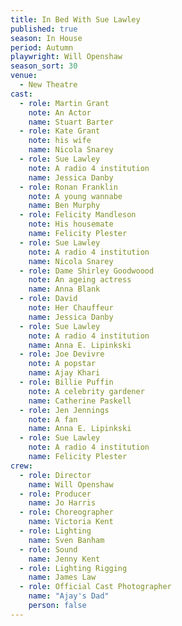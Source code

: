 ```yaml
---
title: In Bed With Sue Lawley
published: true
season: In House
period: Autumn
playwright: Will Openshaw
season_sort: 30
venue:
  - New Theatre
cast:
  - role: Martin Grant
    note: An Actor
    name: Stuart Barter
  - role: Kate Grant
    note: his wife
    name: Nicola Snarey
  - role: Sue Lawley
    note: A radio 4 institution
    name: Jessica Danby
  - role: Ronan Franklin
    note: A young wannabe
    name: Ben Murphy
  - role: Felicity Mandleson
    note: His housemate
    name: Felicity Plester
  - role: Sue Lawley
    note: A radio 4 institution
    name: Nicola Snarey
  - role: Dame Shirley Goodwoood
    note: An ageing actress
    name: Anna Blank
  - role: David
    note: Her Chauffeur
    name: Jessica Danby
  - role: Sue Lawley
    note: A radio 4 institution
    name: Anna E. Lipinkski
  - role: Joe Devivre
    note: A popstar
    name: Ajay Khari
  - role: Billie Puffin
    note: A celebrity gardener
    name: Catherine Paskell
  - role: Jen Jennings
    note: A fan
    name: Anna E. Lipinkski
  - role: Sue Lawley
    note: A radio 4 institution
    name: Felicity Plester
crew:
  - role: Director
    name: Will Openshaw
  - role: Producer
    name: Jo Harris
  - role: Choreographer
    name: Victoria Kent
  - role: Lighting
    name: Sven Banham
  - role: Sound
    name: Jenny Kent
  - role: Lighting Rigging
    name: James Law
  - role: Official Cast Photographer
    name: "Ajay's Dad"
    person: false
---
```


